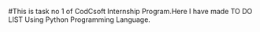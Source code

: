 #This is task no 1 of CodCsoft Internship Program.Here I have made TO DO LIST Using Python Programming Language.


